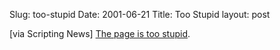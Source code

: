 Slug: too-stupid
Date: 2001-06-21
Title: Too Stupid
layout: post

[via Scripting News] <a href="http://somethingawful.com/nointelligence/">The page is too stupid</a>.
